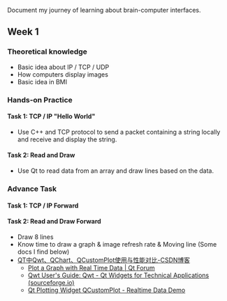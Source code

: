 Document my journey of learning about brain-computer interfaces.

## Week 1

### Theoretical knowledge 

- Basic idea about IP / TCP / UDP
- How computers display images
- Basic idea in BMI

### Hands-on Practice

#### Task 1: TCP / IP "Hello World"

- Use C++ and TCP protocol to send a packet containing a string locally and receive and display the string.

#### Task 2: Read and Draw

- Use Qt to read data from an array and draw lines based on the data.

### Advance Task

#### Task 1: TCP / IP Forward

#### Task 2: Read and Draw Forward

- Draw 8 lines
- Know time to draw a graph & image refresh rate & Moving line (Some docs I find below)
- [QT中Qwt、QChart、QCustomPlot使用与性能对比-CSDN博客](https://blog.csdn.net/xieliru/article/details/134831552)
  - [Plot a Graph with Real Time Data | Qt Forum](https://forum.qt.io/topic/28708/plot-a-graph-with-real-time-data/13)
  - [Qwt User's Guide: Qwt - Qt Widgets for Technical Applications (sourceforge.io)](https://qwt.sourceforge.io/)
  - [Qt Plotting Widget QCustomPlot - Realtime Data Demo](https://www.qcustomplot.com/index.php/demos/realtimedatademo)

